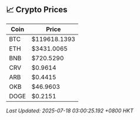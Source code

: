 ## 📈 Crypto Prices

| Coin | Price |
| ---- | ----- |
| BTC | $119618.1393 |
| ETH | $3431.0065 |
| BNB | $720.5290 |
| CRV | $0.9614 |
| ARB | $0.4415 |
| OKB | $46.9603 |
| DOGE | $0.2151 |

_Last Updated: 2025-07-18 03:00:25.192 +0800 HKT_